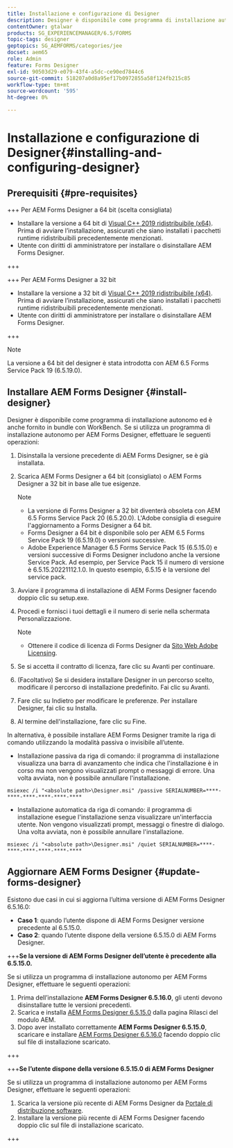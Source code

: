 ```yaml
---
title: Installazione e configurazione di Designer
description: Designer è disponibile come programma di installazione autonomo ed è fornito in bundle con Workbench. Scopri come installare Designer autonomo.
contentOwner: gtalwar
products: SG_EXPERIENCEMANAGER/6.5/FORMS
topic-tags: designer
geptopics: SG_AEMFORMS/categories/jee
docset: aem65
role: Admin
feature: Forms Designer
exl-id: 90503d29-e079-43f4-a5dc-ce90ed7844c6
source-git-commit: 518207a0d8a95ef17b0972855a58f124fb215c85
workflow-type: tm+mt
source-wordcount: '595'
ht-degree: 0%

---
```


# Installazione e configurazione di Designer{#installing-and-configuring-designer}

## Prerequisiti {#pre-requisites}

+++ Per AEM Forms Designer a 64 bit (scelta consigliata)

* Installare la versione a 64 bit di  [Visual C++ 2019 ridistribuibile (x64)](https://learn.microsoft.com/en-us/cpp/windows/latest-supported-vc-redist?view=msvc-170). Prima di avviare l’installazione, assicurati che siano installati i pacchetti runtime ridistribuibili precedentemente menzionati.
* Utente con diritti di amministratore per installare o disinstallare AEM Forms Designer.

+++

+++ Per AEM Forms Designer a 32 bit

* Installare la versione a 32 bit di  [Visual C++ 2019 ridistribuibile (x64)](https://learn.microsoft.com/en-us/cpp/windows/latest-supported-vc-redist?view=msvc-170). Prima di avviare l’installazione, assicurati che siano installati i pacchetti runtime ridistribuibili precedentemente menzionati.
* Utente con diritti di amministratore per installare o disinstallare AEM Forms Designer.

+++

>[!NOTE]
>
> La versione a 64 bit del designer è stata introdotta con AEM 6.5 Forms Service Pack 19 (6.5.19.0).



## Installare AEM Forms Designer {#install-designer}

Designer è disponibile come programma di installazione autonomo ed è anche fornito in bundle con WorkBench. Se si utilizza un programma di installazione autonomo per AEM Forms Designer, effettuare le seguenti operazioni:

1. Disinstalla la versione precedente di AEM Forms Designer, se è già installata.
1. Scarica AEM Forms Designer a 64 bit (consigliato) o AEM Forms Designer a 32 bit in base alle tue esigenze.

   >[!NOTE]
   > 
   >* La versione di Forms Designer a 32 bit diventerà obsoleta con AEM 6.5 Forms Service Pack 20 (6.5.20.0). L&#39;Adobe consiglia di eseguire l&#39;aggiornamento a Forms Designer a 64 bit.
   >* Forms Designer a 64 bit è disponibile solo per AEM 6.5 Forms Service Pack 19 (6.5.19.0) o versioni successive.
   >* Adobe Experience Manager 6.5 Forms Service Pack 15 (6.5.15.0) e versioni successive di Forms Designer includono anche la versione Service Pack. Ad esempio, per Service Pack 15 il numero di versione è 6.5.15.20221112.1.0. In questo esempio, 6.5.15 è la versione del service pack.

1. Avviare il programma di installazione di AEM Forms Designer facendo doppio clic su setup.exe.
1. Procedi e fornisci i tuoi dettagli e il numero di serie nella schermata Personalizzazione.

   >[!NOTE]
   >
   >* Ottenere il codice di licenza di Forms Designer da [Sito Web Adobe Licensing](https://licensing.adobe.com/).

1. Se si accetta il contratto di licenza, fare clic su Avanti per continuare.
1. (Facoltativo) Se si desidera installare Designer in un percorso scelto, modificare il percorso di installazione predefinito. Fai clic su Avanti.
1. Fare clic su Indietro per modificare le preferenze. Per installare Designer, fai clic su Installa.
1. Al termine dell&#39;installazione, fare clic su Fine.

In alternativa, è possibile installare AEM Forms Designer tramite la riga di comando utilizzando la modalità passiva o invisibile all’utente.

* Installazione passiva da riga di comando: il programma di installazione visualizza una barra di avanzamento che indica che l&#39;installazione è in corso ma non vengono visualizzati prompt o messaggi di errore. Una volta avviata, non è possibile annullare l&#39;installazione.

```shell
msiexec /i "<absolute path>\Designer.msi" /passive SERIALNUMBER=****-****-****-****-****-****
```

* Installazione automatica da riga di comando: il programma di installazione esegue l&#39;installazione senza visualizzare un&#39;interfaccia utente. Non vengono visualizzati prompt, messaggi o finestre di dialogo. Una volta avviata, non è possibile annullare l&#39;installazione.

```shell
msiexec /i "<absolute path>\Designer.msi" /quiet SERIALNUMBER=****-****-****-****-****-****
```

## Aggiornare AEM Forms Designer {#update-forms-designer}

Esistono due casi in cui si aggiorna l’ultima versione di AEM Forms Designer 6.5.16.0:

* **Caso 1**: quando l’utente dispone di AEM Forms Designer versione precedente al 6.5.15.0.
* **Caso 2**: quando l’utente dispone della versione 6.5.15.0 di AEM Forms Designer.

+++**Se la versione di AEM Forms Designer dell’utente è precedente alla 6.5.15.0.**

Se si utilizza un programma di installazione autonomo per AEM Forms Designer, effettuare le seguenti operazioni:

1. Prima dell’installazione **AEM Forms Designer 6.5.16.0**, gli utenti devono disinstallare tutte le versioni precedenti.
1. Scarica e installa [AEM Forms Designer 6.5.15.0](https://experienceleague.adobe.com/docs/experience-manager-release-information/aem-release-updates/forms-updates/aem-forms-releases.html) dalla pagina Rilasci del modulo AEM.
1. Dopo aver installato correttamente **AEM Forms Designer 6.5.15.0**, scaricare e installare [AEM Forms Designer 6.5.16.0](https://experienceleague.adobe.com/docs/experience-manager-release-information/aem-release-updates/forms-updates/aem-forms-releases.html) facendo doppio clic sul file di installazione scaricato.

+++

+++**Se l’utente dispone della versione 6.5.15.0 di AEM Forms Designer**

Se si utilizza un programma di installazione autonomo per AEM Forms Designer, effettuare le seguenti operazioni:
1. Scarica la versione più recente di AEM Forms Designer da [Portale di distribuzione software](https://experienceleague.adobe.com/docs/experience-manager-release-information/aem-release-updates/forms-updates/aem-forms-releases.html).
1. Installare la versione più recente di AEM Forms Designer facendo doppio clic sul file di installazione scaricato.

+++